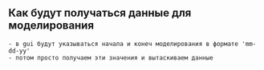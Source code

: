 ## Как будут получаться данные для моделирования
    - в gui будут указываться начала и конеч моделирования в формате 'mm-dd-yy'
    - потом просто получаем эти значения и вытаскиваем данные 
